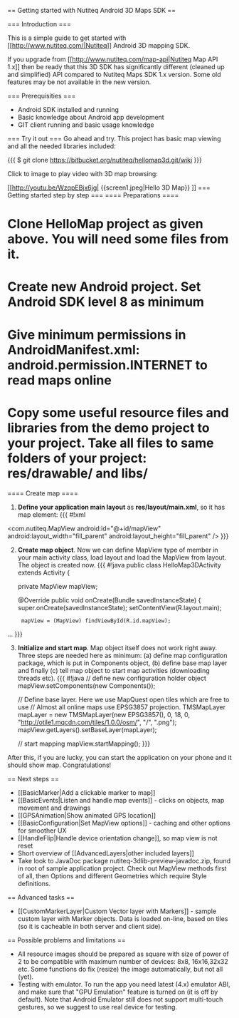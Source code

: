 == Getting started with Nutiteq Android 3D Maps SDK ==

=== Introduction ===

This is a simple guide to get started with [[http://www.nutiteq.com/|Nutiteq]] Android 3D mapping SDK.

If you upgrade from [[http://www.nutiteq.com/map-api|Nutiteq Map API 1.x]] then be ready that this 3D SDK has significantly different (cleaned up and simplified) API compared to Nutiteq Maps SDK 1.x version. Some old features may be not available in the new version.

=== Prerequisities ===
* Android SDK installed and running
* Basic knowledge about Android app development
* GIT client running and basic usage knowledge

=== Try it out ===
Go ahead and try. This project has basic map viewing and all the needed libraries included:

{{{
$ git clone https://bitbucket.org/nutiteq/hellomap3d.git/wiki
}}}

Click to image to play video with 3D map browsing:

[[http://youtu.be/WzqpEBjx6jg|
{{screen1.jpeg|Hello 3D Map}}
]]
=== Getting started step by step ===
==== Preparations ====
# Clone HelloMap project as given above. You will need some files from it. 
# Create new Android project. Set Android SDK level 8 as minimum
# Give minimum permissions in AndroidManifest.xml: **android.permission.INTERNET** to read maps online
# Copy some useful resource files and libraries from the demo project to your project. Take all files to same folders of your project: **res/drawable/** and **libs/**

==== Create map ====
1. **Define your application main layout** as **res/layout/main.xml**, so it has map element:
{{{
#!xml
<?xml version="1.0" encoding="utf-8"?>
<LinearLayout xmlns:android="http://schemas.android.com/apk/res/android"
    android:layout_width="fill_parent"
    android:layout_height="fill_parent"
    android:orientation="vertical" >
   <com.nutiteq.MapView
    android:id="@+id/mapView"
    android:layout_width="fill_parent" 
    android:layout_height="fill_parent" 
    />
</LinearLayout>
}}}

2. **Create map object**. Now we can define MapView type of member in your main activity class, load layout and load the MapView from layout. The object is created now.
{{{
#!java
public class HelloMap3DActivity extends Activity {

    private MapView mapView;

    @Override
    public void onCreate(Bundle savedInstanceState) {
        super.onCreate(savedInstanceState);
        setContentView(R.layout.main);

        mapView = (MapView) findViewById(R.id.mapView);
...
}}}

3. **Initialize and start map**. Map object itself does not work right away. Three steps are needed here as minimum: (a) define map configuration package, which is put in Components object, (b) define base map layer and finally (c) tell map object to start map activities (downloading threads etc). 
{{{
#!java
      // define new configuration holder object
      mapView.setComponents(new Components());

      // Define base layer. Here we use MapQuest open tiles which are free to use
      // Almost all online maps use EPSG3857 projection.
      TMSMapLayer mapLayer = new TMSMapLayer(new EPSG3857(), 0, 18, 0,
             "http://otile1.mqcdn.com/tiles/1.0.0/osm/", "/", ".png");
      mapView.getLayers().setBaseLayer(mapLayer);
 
      // start mapping
      mapView.startMapping();
}}}

After this, if you are lucky, you can start the application on your phone and it should show map. Congratulations!

== Next steps ==
* [[BasicMarker|Add a clickable marker to map]]
* [[BasicEvents|Listen and handle map events]] - clicks on objects, map movement and drawings
* [[GPSAnimation|Show animated GPS location]]
* [[BasicConfiguration|Set MapView options]] - caching and other options for smoother UX
* [[HandleFlip|Handle device orientation change]], so map view is not reset
* Short overview of [[AdvancedLayers|other included layers]] 
* Take look to JavaDoc package nutiteq-3dlib-preview-javadoc.zip, found in root of sample application project. Check out MapView methods first of all, then Options and different Geometries which require Style definitions.

== Advanced tasks ==
* [[CustomMarkerLayer|Custom Vector layer with Markers]] - sample custom layer with Marker objects. Data is loaded on-line, based on tiles (so it is cacheable in both server and client side).

== Possible problems and limitations ==
* All resource images should be prepared as square with size of power of 2 to be compatible with maximum number of devices: 8x8, 16x16,32x32 etc. Some functions do fix (resize) the image automatically, but not all (yet).
* Testing with emulator. To run the app you need latest (4.x) emulator ABI, and make sure that "GPU Emulation" feature is turned on (it is off by default). Note that Android Emulator still does not support multi-touch gestures, so we suggest to use real device for testing.